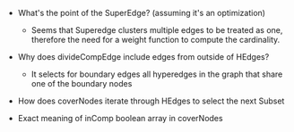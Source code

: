 * What's the point of the SuperEdge? (assuming it's an optimization)
    * Seems that Superedge clusters multiple edges to be treated as one, therefore the need for
    a weight function to compute the cardinality.
* Why does divideCompEdge include edges from outside of HEdges?
    * It selects for boundary edges all hyperedges in the graph that share one of the boundary nodes
* How does coverNodes iterate through HEdges to select the next Subset

* Exact meaning of inComp boolean array in coverNodes

